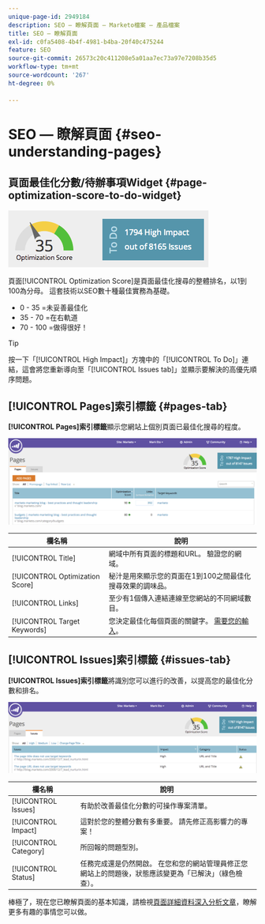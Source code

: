 ```yaml
---
unique-page-id: 2949184
description: SEO — 瞭解頁面 — Marketo檔案 — 產品檔案
title: SEO — 瞭解頁面
exl-id: c0fa5408-4b4f-4981-b4ba-20f40c475244
feature: SEO
source-git-commit: 26573c20c411208e5a01aa7ec73a97e7208b35d5
workflow-type: tm+mt
source-wordcount: '267'
ht-degree: 0%

---
```


# SEO — 瞭解頁面 {#seo-understanding-pages}

## 頁面最佳化分數/待辦事項Widget {#page-optimization-score-to-do-widget}

![](assets/image2014-9-17-21-3a52-3a3.png)

頁面[!UICONTROL Optimization Score]是頁面最佳化搜尋的整體排名，以1到100為分母。 這套技術以SEO數十種最佳實務為基礎。

* 0 - 35 =未妥善最佳化
* 35 - 70 =在右軌道
* 70 - 100 =做得很好！

>[!TIP]
>
>按一下「[!UICONTROL High Impact]」方塊中的「[!UICONTROL To Do]」連結，這會將您重新導向至「[!UICONTROL Issues tab]」並顯示要解決的高優先順序問題。

## [!UICONTROL Pages]索引標籤 {#pages-tab}

**[!UICONTROL Pages]索引標籤**&#x200B;顯示您網站上個別頁面已最佳化搜尋的程度。

![](assets/image2014-9-17-21-3a52-3a41.png)

| 欄名稱 | 說明 |
|---|---|
| [!UICONTROL Title] | 網域中所有頁面的標題和URL。 驗證您的網域。 |
| [!UICONTROL Optimization Score] | 秘汁是用來顯示您的頁面在1到100之間最佳化搜尋效果的調味品。 |
| [!UICONTROL Links] | 至少有1個傳入連結連線至您網站的不同網域數目。 |
| [!UICONTROL Target Keywords] | 您決定最佳化每個頁面的關鍵字。 [需要您的輸入](/help/marketo/product-docs/additional-apps/seo/pages/seo-using-the-page-detail-drill-down.md)。 |

## [!UICONTROL Issues]索引標籤 {#issues-tab}

**[!UICONTROL Issues]索引標籤**&#x200B;將識別您可以進行的改善，以提高您的最佳化分數和排名。

![](assets/image2014-9-17-21-3a53-3a15.png)

| 欄名稱 | 說明 |
|---|---|
| [!UICONTROL Issues] | 有助於改善最佳化分數的可操作專案清單。 |
| [!UICONTROL Impact] | 這對於您的整體分數有多重要。 請先修正高影響力的專案！ |
| [!UICONTROL Category] | 所回報的問題型別。 |
| [!UICONTROL Status] | 任務完成還是仍然開啟。 在您和您的網站管理員修正您網站上的問題後，狀態應該變更為「已解決」（綠色檢查）。 |

棒極了，現在您已瞭解頁面的基本知識，請檢視[頁面詳細資料深入分析文章](/help/marketo/product-docs/additional-apps/seo/pages/seo-using-the-page-detail-drill-down.md)，瞭解更多有趣的事情您可以做。
